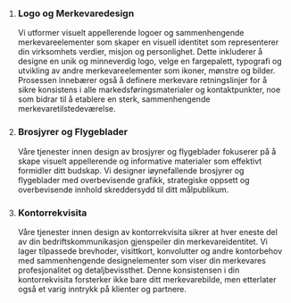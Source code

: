 1. ### Logo og Merkevaredesign

   Vi utformer visuelt appellerende logoer og sammenhengende merkevareelementer som skaper en visuell identitet som representerer din virksomhets verdier, misjon og personlighet. Dette inkluderer å designe en unik og minneverdig logo, velge en fargepalett, typografi og utvikling av andre merkevareelementer som ikoner, mønstre og bilder. Prosessen innebærer også å definere merkevare retningslinjer for å sikre konsistens i alle markedsføringsmaterialer og kontaktpunkter, noe som bidrar til å etablere en sterk, sammenhengende merkevaretilstedeværelse.

2. ### Brosjyrer og Flygeblader

   Våre tjenester innen design av brosjyrer og flygeblader fokuserer på å skape visuelt appellerende og informative materialer som effektivt formidler ditt budskap. Vi designer iøynefallende brosjyrer og flygeblader med overbevisende grafikk, strategiske oppsett og overbevisende innhold skreddersydd til ditt målpublikum.

3. ### Kontorrekvisita
   Våre tjenester innen design av kontorrekvisita sikrer at hver eneste del av din bedriftskommunikasjon gjenspeiler din merkevareidentitet. Vi lager tilpassede brevhoder, visittkort, konvolutter og andre kontorbehov med sammenhengende designelementer som viser din merkevares profesjonalitet og detaljbevissthet. Denne konsistensen i din kontorrekvisita forsterker ikke bare ditt merkevarebilde, men etterlater også et varig inntrykk på klienter og partnere.

